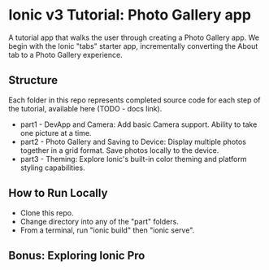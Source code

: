 # Ionic v3 Tutorial: Photo Gallery app

A tutorial app that walks the user through creating a Photo Gallery app. We begin with the Ionic "tabs" starter app, incrementally converting the About tab to a Photo Gallery experience.

## Structure
Each folder in this repo represents completed source code for each step of the tutorial, available here (TODO - docs link).
* part1 - DevApp and Camera: Add basic Camera support. Ability to take one picture at a time.
* part2 - Photo Gallery and Saving to Device: Display multiple photos together in a grid format. Save photos locally to the device.
* part3 - Theming: Explore Ionic's built-in color theming and platform styling capabilities.

## How to Run Locally
* Clone this repo.
* Change directory into any of the "part" folders.
* From a terminal, run "ionic build" then "ionic serve".

## Bonus: Exploring Ionic Pro
